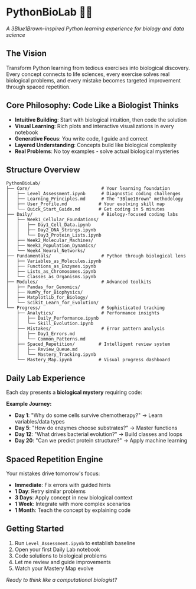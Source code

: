 # PythonBioLab 🧬🐍
*A 3Blue1Brown-inspired Python learning experience for biology and data science*

## The Vision
Transform Python learning from tedious exercises into biological discovery. Every concept connects to life sciences, every exercise solves real biological problems, and every mistake becomes targeted improvement through spaced repetition.

## Core Philosophy: Code Like a Biologist Thinks
- **Intuitive Building**: Start with biological intuition, then code the solution
- **Visual Learning**: Rich plots and interactive visualizations in every notebook
- **Generative Focus**: You write code, I guide and correct
- **Layered Understanding**: Concepts build like biological complexity
- **Real Problems**: No toy examples - solve actual biological mysteries

## Structure Overview

```
PythonBioLab/
├── Core/                           # Your learning foundation
│   ├── Level_Assessment.ipynb      # Diagnostic coding challenges
│   ├── Learning_Principles.md      # The "3Blue1Brown" methodology  
│   ├── User_Profile.md            # Your evolving skill map
│   └── Quick_Start_Guide.md       # Get coding in 5 minutes
├── Daily/                          # Biology-focused coding labs
│   ├── Week1_Cellular_Foundations/
│   │   ├── Day1_Cell_Data.ipynb
│   │   ├── Day2_DNA_Strings.ipynb
│   │   └── Day3_Protein_Lists.ipynb
│   ├── Week2_Molecular_Machines/
│   ├── Week3_Population_Dynamics/
│   └── Week4_Neural_Networks/
├── Fundamentals/                   # Python through biological lens
│   ├── Variables_as_Molecules.ipynb
│   ├── Functions_as_Enzymes.ipynb
│   ├── Lists_as_Chromosomes.ipynb
│   └── Classes_as_Organisms.ipynb
├── Modules/                        # Advanced toolkits
│   ├── Pandas_for_Genomics/
│   ├── NumPy_for_Biophysics/  
│   ├── Matplotlib_for_Biology/
│   └── Scikit_Learn_for_Evolution/
└── Progress/                       # Sophisticated tracking
    ├── Analytics/                  # Performance insights
    │   ├── Daily_Performance.ipynb
    │   └── Skill_Evolution.ipynb
    ├── Mistakes/                   # Error pattern analysis
    │   ├── Day1_Errors.md
    │   └── Common_Patterns.md
    ├── Spaced_Repetition/         # Intelligent review system
    │   ├── Review_Queue.md
    │   └── Mastery_Tracking.ipynb
    └── Mastery_Map.ipynb          # Visual progress dashboard
```

## Daily Lab Experience
Each day presents a **biological mystery** requiring code:

**Example Journey:**
- **Day 1**: "Why do some cells survive chemotherapy?" → Learn variables/data types
- **Day 5**: "How do enzymes choose substrates?" → Master functions  
- **Day 12**: "What drives bacterial evolution?" → Build classes and loops
- **Day 20**: "Can we predict protein structure?" → Apply machine learning

## Spaced Repetition Engine
Your mistakes drive tomorrow's focus:
- **Immediate**: Fix errors with guided hints
- **1 Day**: Retry similar problems  
- **3 Days**: Apply concept in new biological context
- **1 Week**: Integrate with more complex scenarios
- **1 Month**: Teach the concept by explaining code

## Getting Started
1. Run `Level_Assessment.ipynb` to establish baseline
2. Open your first Daily Lab notebook
3. Code solutions to biological problems
4. Let me review and guide improvements
5. Watch your Mastery Map evolve

*Ready to think like a computational biologist?*